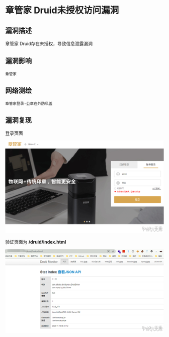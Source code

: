 # 章管家 Druid未授权访问漏洞

## 漏洞描述

章管家 Druid存在未授权，导致信息泄露漏洞

## 漏洞影响

```
章管家
```

## 网络测绘

```
章管家登录-公章在外防私盖
```

## 漏洞复现

登录页面

![](./images/202202091905857.png)



验证页面为 **/druid/index.html**



![](./images/202202091905148.png)